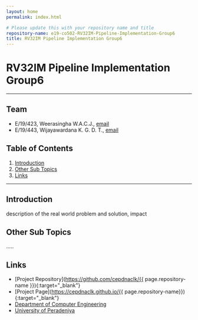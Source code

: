 ```yaml
---
layout: home
permalink: index.html

# Please update this with your repository name and title
repository-name: e19-co502-RV32IM-Pipeline-Implementation-Group6
title: RV32IM Pipeline Implementation Group6
---
```


[comment]: # "This is the standard layout for the project, but you can clean this and use your own template"

# RV32IM Pipeline Implementation Group6

---

<!--
This is a sample image, to show how to add images to your page. To learn more options, please refer [this](https://projects.ce.pdn.ac.lk/docs/faq/how-to-add-an-image/)

![Sample Image](./images/sample.png)
 -->

## Team

-   E/19/423, Weerasingha W.A.C.J., [email](mailto:e19423@eng.pdn.ac.lk)
-   E/19/443, Wijayawardana K. G. D. T., [email](mailto:e19443@eng.pdn.ac.lk)

## Table of Contents

1. [Introduction](#introduction)
2. [Other Sub Topics](#other-sub-topics)
3. [Links](#links)

---

## Introduction

description of the real world problem and solution, impact

## Other Sub Topics

.....

## Links

-   [Project Repository](https://github.com/cepdnaclk/{{ page.repository-name }}){:target="\_blank"}
-   [Project Page](https://cepdnaclk.github.io/{{ page.repository-name}}){:target="\_blank"}
-   [Department of Computer Engineering](http://www.ce.pdn.ac.lk/)
-   [University of Peradeniya](https://eng.pdn.ac.lk/)

[//]: # "Please refer this to learn more about Markdown syntax"
[//]: # "https://github.com/adam-p/markdown-here/wiki/Markdown-Cheatsheet"
